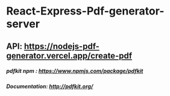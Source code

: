 # React-Express-Pdf-generator-server

## API: https://nodejs-pdf-generator.vercel.app/create-pdf

##### pdfkit npm : https://www.npmjs.com/package/pdfkit
##### Documentation: http://pdfkit.org/
